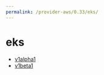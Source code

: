 ```yaml
---
permalink: /provider-aws/0.33/eks/
---
```


# eks



* [v1alpha1](v1alpha1/index.md)
* [v1beta1](v1beta1/index.md)